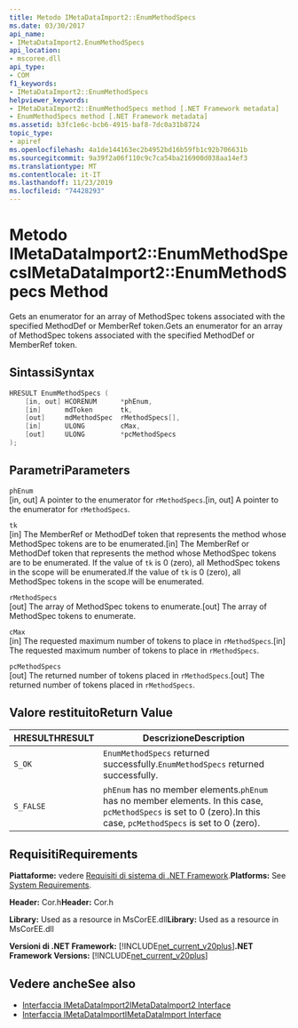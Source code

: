 ```yaml
---
title: Metodo IMetaDataImport2::EnumMethodSpecs
ms.date: 03/30/2017
api_name:
- IMetaDataImport2.EnumMethodSpecs
api_location:
- mscoree.dll
api_type:
- COM
f1_keywords:
- IMetaDataImport2::EnumMethodSpecs
helpviewer_keywords:
- IMetaDataImport2::EnumMethodSpecs method [.NET Framework metadata]
- EnumMethodSpecs method [.NET Framework metadata]
ms.assetid: b3fc1e6c-bcb6-4915-baf8-7dc0a31b8724
topic_type:
- apiref
ms.openlocfilehash: 4a1de144163ec2b4952bd16b59fb1c92b706631b
ms.sourcegitcommit: 9a39f2a06f110c9c7ca54ba216900d038aa14ef3
ms.translationtype: MT
ms.contentlocale: it-IT
ms.lasthandoff: 11/23/2019
ms.locfileid: "74428293"
---
```

# <a name="imetadataimport2enummethodspecs-method"></a><span data-ttu-id="1bf67-102">Metodo IMetaDataImport2::EnumMethodSpecs</span><span class="sxs-lookup"><span data-stu-id="1bf67-102">IMetaDataImport2::EnumMethodSpecs Method</span></span>
<span data-ttu-id="1bf67-103">Gets an enumerator for an array of MethodSpec tokens associated with the specified MethodDef or MemberRef token.</span><span class="sxs-lookup"><span data-stu-id="1bf67-103">Gets an enumerator for an array of MethodSpec tokens associated with the specified MethodDef or MemberRef token.</span></span>  
  
## <a name="syntax"></a><span data-ttu-id="1bf67-104">Sintassi</span><span class="sxs-lookup"><span data-stu-id="1bf67-104">Syntax</span></span>  
  
```cpp  
HRESULT EnumMethodSpecs (  
    [in, out] HCORENUM      *phEnum,   
    [in]      mdToken       tk,  
    [out]     mdMethodSpec  rMethodSpecs[],  
    [in]      ULONG         cMax,  
    [out]     ULONG         *pcMethodSpecs  
);   
```  
  
## <a name="parameters"></a><span data-ttu-id="1bf67-105">Parametri</span><span class="sxs-lookup"><span data-stu-id="1bf67-105">Parameters</span></span>  
 `phEnum`  
 <span data-ttu-id="1bf67-106">[in, out] A pointer to the enumerator for `rMethodSpecs`.</span><span class="sxs-lookup"><span data-stu-id="1bf67-106">[in, out] A pointer to the enumerator for `rMethodSpecs`.</span></span>  
  
 `tk`  
 <span data-ttu-id="1bf67-107">[in] The MemberRef or MethodDef token that represents the method whose MethodSpec tokens are to be enumerated.</span><span class="sxs-lookup"><span data-stu-id="1bf67-107">[in] The MemberRef or MethodDef token that represents the method whose MethodSpec tokens are to be enumerated.</span></span> <span data-ttu-id="1bf67-108">If the value of `tk` is 0 (zero), all MethodSpec tokens in the scope will be enumerated.</span><span class="sxs-lookup"><span data-stu-id="1bf67-108">If the value of `tk` is 0 (zero), all MethodSpec tokens in the scope will be enumerated.</span></span>  
  
 `rMethodSpecs`  
 <span data-ttu-id="1bf67-109">[out] The array of MethodSpec tokens to enumerate.</span><span class="sxs-lookup"><span data-stu-id="1bf67-109">[out] The array of MethodSpec tokens to enumerate.</span></span>  
  
 `cMax`  
 <span data-ttu-id="1bf67-110">[in] The requested maximum number of tokens to place in `rMethodSpecs`.</span><span class="sxs-lookup"><span data-stu-id="1bf67-110">[in] The requested maximum number of tokens to place in `rMethodSpecs`.</span></span>  
  
 `pcMethodSpecs`  
 <span data-ttu-id="1bf67-111">[out] The returned number of tokens placed in `rMethodSpecs`.</span><span class="sxs-lookup"><span data-stu-id="1bf67-111">[out] The returned number of tokens placed in `rMethodSpecs`.</span></span>  
  
## <a name="return-value"></a><span data-ttu-id="1bf67-112">Valore restituito</span><span class="sxs-lookup"><span data-stu-id="1bf67-112">Return Value</span></span>  
  
|<span data-ttu-id="1bf67-113">HRESULT</span><span class="sxs-lookup"><span data-stu-id="1bf67-113">HRESULT</span></span>|<span data-ttu-id="1bf67-114">Descrizione</span><span class="sxs-lookup"><span data-stu-id="1bf67-114">Description</span></span>|  
|-------------|-----------------|  
|`S_OK`|<span data-ttu-id="1bf67-115">`EnumMethodSpecs` returned successfully.</span><span class="sxs-lookup"><span data-stu-id="1bf67-115">`EnumMethodSpecs` returned successfully.</span></span>|  
|`S_FALSE`|<span data-ttu-id="1bf67-116">`phEnum` has no member elements.</span><span class="sxs-lookup"><span data-stu-id="1bf67-116">`phEnum` has no member elements.</span></span> <span data-ttu-id="1bf67-117">In this case, `pcMethodSpecs` is set to 0 (zero).</span><span class="sxs-lookup"><span data-stu-id="1bf67-117">In this case, `pcMethodSpecs` is set to 0 (zero).</span></span>|  
  
## <a name="requirements"></a><span data-ttu-id="1bf67-118">Requisiti</span><span class="sxs-lookup"><span data-stu-id="1bf67-118">Requirements</span></span>  
 <span data-ttu-id="1bf67-119">**Piattaforme:** vedere [Requisiti di sistema di .NET Framework](../../../../docs/framework/get-started/system-requirements.md).</span><span class="sxs-lookup"><span data-stu-id="1bf67-119">**Platforms:** See [System Requirements](../../../../docs/framework/get-started/system-requirements.md).</span></span>  
  
 <span data-ttu-id="1bf67-120">**Header:** Cor.h</span><span class="sxs-lookup"><span data-stu-id="1bf67-120">**Header:** Cor.h</span></span>  
  
 <span data-ttu-id="1bf67-121">**Library:** Used as a resource in MsCorEE.dll</span><span class="sxs-lookup"><span data-stu-id="1bf67-121">**Library:** Used as a resource in MsCorEE.dll</span></span>  
  
 <span data-ttu-id="1bf67-122">**Versioni di .NET Framework:** [!INCLUDE[net_current_v20plus](../../../../includes/net-current-v20plus-md.md)]</span><span class="sxs-lookup"><span data-stu-id="1bf67-122">**.NET Framework Versions:** [!INCLUDE[net_current_v20plus](../../../../includes/net-current-v20plus-md.md)]</span></span>  
  
## <a name="see-also"></a><span data-ttu-id="1bf67-123">Vedere anche</span><span class="sxs-lookup"><span data-stu-id="1bf67-123">See also</span></span>

- [<span data-ttu-id="1bf67-124">Interfaccia IMetaDataImport2</span><span class="sxs-lookup"><span data-stu-id="1bf67-124">IMetaDataImport2 Interface</span></span>](../../../../docs/framework/unmanaged-api/metadata/imetadataimport2-interface.md)
- [<span data-ttu-id="1bf67-125">Interfaccia IMetaDataImport</span><span class="sxs-lookup"><span data-stu-id="1bf67-125">IMetaDataImport Interface</span></span>](../../../../docs/framework/unmanaged-api/metadata/imetadataimport-interface.md)
